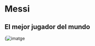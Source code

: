 # Messi
## El mejor jugador del mundo

(![imatge](https://github.com/user-attachments/assets/516fb5f8-641c-45b5-af3f-4c0c89f9540d)

#
